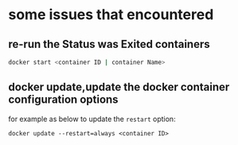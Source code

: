 # some issues that encountered

## re-run the Status was Exited containers
```bash
docker start <container ID | container Name>
```

## docker update,update the docker container configuration options
for example as below to update the `restart` option:
```
docker update --restart=always <container ID>
```
